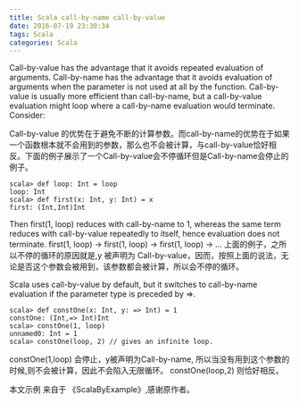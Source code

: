 ```yaml
---
title: Scala call-by-name call-by-value
date: 2016-07-19 23:30:34
tags: Scala
categories: Scala
---
```

Call-by-value has the advantage that it avoids repeated evaluation of arguments.
Call-by-name has the advantage that it avoids evaluation of arguments when the
parameter is not used at all by the function. Call-by-value is usually more efficient
than call-by-name, but a call-by-value evaluation might loop where a call-by-name
evaluation would terminate. Consider:

Call-by-value 的优势在于避免不断的计算参数。而call-by-name的优势在于如果一个函数根本就不会用到的参数，那么也不会被计算，与call-by-value恰好相反。下面的例子展示了一个Call-by-value会不停循环但是Call-by-name会停止的例子。

```
scala> def loop: Int = loop
loop: Int
scala> def first(x: Int, y: Int) = x
first: (Int,Int)Int
```
Then first(1, loop) reduces with call-by-name to 1, whereas the same term reduces with call-by-value repeatedly to itself, hence evaluation does not terminate.
first(1, loop)
→ first(1, loop)
→ first(1, loop)
→ ...
上面的例子，之所以不停的循环的原因就是,y 被声明为 Call-by-value，因而，按照上面的说法，无论是否这个参数会被用到，该参数都会被计算，所以会不停的循环。

Scala uses call-by-value by default, but it switches to call-by-name evaluation if the
parameter type is preceded by =>.
```
scala> def constOne(x: Int, y: => Int) = 1
constOne: (Int,=> Int)Int
scala> constOne(1, loop)
unnamed0: Int = 1
scala> constOne(loop, 2) // gives an infinite loop.
```


constOne(1,loop) 会停止，y被声明为Call-by-name, 所以当没有用到这个参数的时候,则不会被计算，因此不会陷入无限循环。
constOne(loop,2) 则恰好相反。




本文示例 来自于  《ScalaByExample》,感谢原作者。



